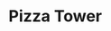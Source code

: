 # Pizza Tower
<head>
<img scr="https://shared.fastly.steamstatic.com/store_item_assets/steam/apps/2231450/extras/ba7da887d8e84786c30f1a5960869dc1.apng?t=1732516978">
<title> Hey! I'm BelCrafter and I used a HTML port of Pizza Tower from BurnedPopcorn's Unblocked Files to make this, special thanks to him, he's goated af </title>
